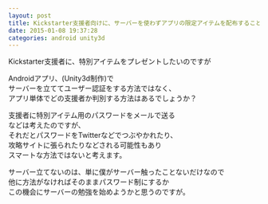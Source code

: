 ```yaml
---
layout: post
title: Kickstarter支援者向けに、サーバーを使わずアプリの限定アイテムを配布することは可能でしょうか？
date: 2015-01-08 19:37:28
categories: android unity3d
---
```

<!-- {% raw %} -->
<p>Kickstarter支援者に、特別アイテムをプレゼントしたいのですが</p>

<p>Androidアプリ、(Unity3d制作)で<br>
サーバーを立ててユーザー認証をする方法ではなく、<br>
アプリ単体でどの支援者か判別する方法はあるでしょうか？</p>

<p>支援者に特別アイテム用のパスワードをメールで送る<br>
などは考えたのですが、<br>
それだとパスワードをTwitterなどでつぶやかれたり、<br>
攻略サイトに張られたりなどされる可能性もあり<br>
スマートな方法ではないと考えます。</p>

<p>サーバー立てないのは、単に僕がサーバー触ったことないだけなので<br>
他に方法がなければそのままパスワード制にするか<br>
この機会にサーバーの勉強を始めようかと思うのですが。</p>
<!-- {% endraw %} -->
